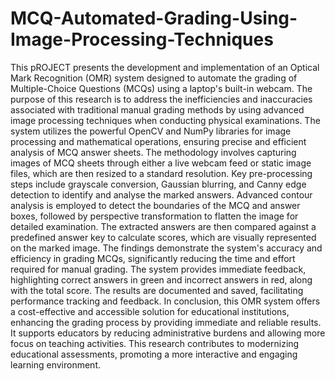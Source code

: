 # MCQ-Automated-Grading-Using-Image-Processing-Techniques
This pROJECT presents the development and implementation of an Optical Mark Recognition 
(OMR) system designed to automate the grading of Multiple-Choice Questions (MCQs) using a 
laptop's built-in webcam. The purpose of this research is to address the inefficiencies and inaccuracies 
associated with traditional manual grading methods by using advanced image processing techniques 
when conducting physical examinations. The system utilizes the powerful OpenCV and NumPy 
libraries for image processing and mathematical operations, ensuring precise and efficient analysis of 
MCQ answer sheets. The methodology involves capturing images of MCQ sheets through either a live 
webcam feed or static image files, which are then resized to a standard resolution. Key pre-processing 
steps include grayscale conversion, Gaussian blurring, and Canny edge detection to identify and 
analyse the marked answers. Advanced contour analysis is employed to detect the boundaries of the 
MCQ and answer boxes, followed by perspective transformation to flatten the image for detailed 
examination. The extracted answers are then compared against a predefined answer key to calculate 
scores, which are visually represented on the marked image. The findings demonstrate the system's 
accuracy and efficiency in grading MCQs, significantly reducing the time and effort required for 
manual grading. The system provides immediate feedback, highlighting correct answers in green and 
incorrect answers in red, along with the total score. The results are documented and saved, facilitating 
performance tracking and feedback. In conclusion, this OMR system offers a cost-effective and 
accessible solution for educational institutions, enhancing the grading process by providing 
immediate and reliable results. It supports educators by reducing administrative burdens and 
allowing more focus on teaching activities. This research contributes to modernizing educational 
assessments, promoting a more interactive and engaging learning environment. 
